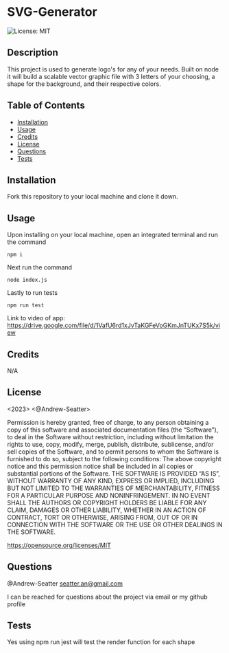 # SVG-Generator
  ![License: MIT](https://img.shields.io/badge/License-MIT-yellow.svg)


## Description

This project is used to generate logo's for any of your needs. Built on node it will build a scalable vector graphic file with 3 letters of your choosing, a shape for the background, and their respective colors.

## Table of Contents

- [Installation](#installation)
- [Usage](#usage)
- [Credits](#credits)
- [License](#license)
- [Questions](#Questions)
- [Tests](#tests)
## Installation
Fork this repository to your local machine and clone it down.

## Usage

Upon installing on your local machine, open an integrated terminal and run the command

    npm i

Next run the command

    node index.js

Lastly to run tests

    npm run test

Link to video of app: https://drive.google.com/file/d/1VafU6rd1xJvTaKGFeVoGKmJnTUKx7S5k/view
## Credits
N/A

## License
<2023> <@Andrew-Seatter>

Permission is hereby granted, free of charge, to any person obtaining a copy of this software and associated documentation files (the “Software”), to deal in the Software without restriction, including without limitation the rights to use, copy, modify, merge, publish, distribute, sublicense, and/or sell copies of the Software, and to permit persons to whom the Software is furnished to do so, subject to the following conditions:
      The above copyright notice and this permission notice shall be included in all copies or substantial portions of the Software.
      THE SOFTWARE IS PROVIDED “AS IS”, WITHOUT WARRANTY OF ANY KIND, EXPRESS OR IMPLIED, INCLUDING BUT NOT LIMITED TO THE WARRANTIES OF MERCHANTABILITY, FITNESS FOR A PARTICULAR PURPOSE AND NONINFRINGEMENT. IN NO EVENT SHALL THE AUTHORS OR COPYRIGHT HOLDERS BE LIABLE FOR ANY CLAIM, DAMAGES OR OTHER LIABILITY, WHETHER IN AN ACTION OF CONTRACT, TORT OR OTHERWISE, ARISING FROM, OUT OF OR IN CONNECTION WITH THE SOFTWARE OR THE USE OR OTHER DEALINGS IN THE SOFTWARE.

https://opensource.org/licenses/MIT
## Questions
@Andrew-Seatter
seatter.an@gmail.com

I can be reached for questions about the project via email or my github profile

## Tests

Yes using npm run jest will test the render function for each shape
